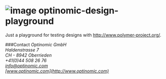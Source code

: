 ![image](http://www.ottiger.org/optinomic_logo/optinomic_logo_small.png)
optinomic-design-playground
===========================


Just a playground for testing designs with http://www.polymer-project.org/.



###Contact
*Optinomic GmbH*   
*Haldenstrasse 7*     
*CH - 8942 Oberrieden*     
*+41(0)44 508 26 76*    
*info@optinomic.com*   
*[www.optinomic.com](http://www.optinomic.com)*     



